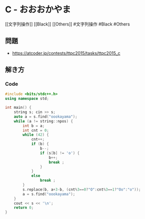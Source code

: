 # C - おおおかやま
[[文字列操作]] [[Black]] [[Others]]
#文字列操作 #Black #Others 

## 問題
- https://atcoder.jp/contests/ttpc2015/tasks/ttpc2015_c

## 解き方
### Code
```c++
#include <bits/stdc++.h>
using namespace std;

int main() {
	string s; cin >> s;
	auto a = s.find("oookayama");
	while (a != string::npos) {
		int b = a;
		int cnt = 0;
		while (42) {
			cnt++;
			if (b) {
				b--;
				if (s[b] != 'o') {
					b++;
					break ;
				}
			}
			else
				break ;
		}
		s.replace(b, a+3-b, (cnt%3==0?"O":cnt%3==1?"Oo":"o"));
		a = s.find("oookayama");
	}
	cout << s << '\n';
	return 0;
}
```